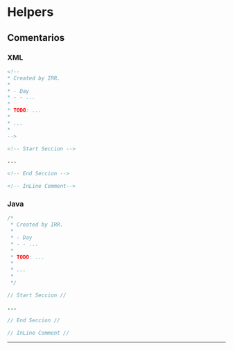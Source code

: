 # Helpers

## Comentarios

### XML

```xml
<!-- 
* Created by IRR.
*
* - Day
* - - ...
*
* TODO: ...
*
* ...
*
-->

<!-- Start Seccion -->

...

<!-- End Seccion -->

<!-- InLine Comment-->
```

### Java

```java
/*
 * Created by IRR.
 * 
 * - Day
 * - - ...
 *
 * TODO: ...
 *
 * ...
 *
 */

// Start Seccion //

...

// End Seccion //

// InLine Comment //

```
----------
